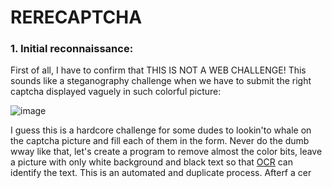 # RERECAPTCHA

### 1. Initial reconnaissance:

First of all, I have to confirm that THIS IS NOT A WEB CHALLENGE! This sounds like a steganography challenge when we have to submit the right captcha displayed vaguely in such colorful picture:

![image](https://user-images.githubusercontent.com/61876488/158516529-67b0417e-00ba-4558-871d-58b0fd8f4d88.png)

I guess this is a hardcore challenge for some dudes to lookin'to whale on the captcha picture and fill each of them in the form. Never do the dumb wway like that, let's create a program to remove almost the color bits, leave a picture with only white background and black text so that [OCR](https://vi.wikipedia.org/wiki/Nh%E1%BA%ADn_d%E1%BA%A1ng_k%C3%BD_t%E1%BB%B1_quang_h%E1%BB%8Dc) can identify the text. This is an automated and duplicate process. Afterf a cer

